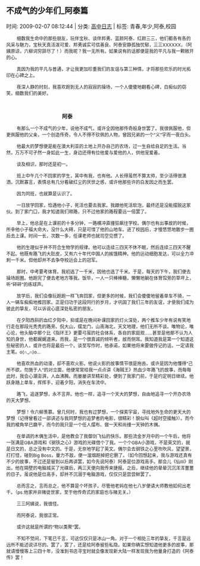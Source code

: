 
<h2>不成气的少年们_阿泰篇</h2>

<span class="time SG_txtc">时间: 2009-02-07 08:12:44 | 分类: [高中日志](./BlogClass_高中日志.md) | 标签: 青春,年少,阿泰,校园</span>
<!--
<table>
    <tbody>
        <tr>
            <td>时间: 2009-02-07 08:12:44</td>
            <td>分类: [高中日志](./BlogClass_高中日志.md) </td>
            <td> 标签: 青春,年少,阿泰,校园 </td>
        </tr>
    </tbody>
</table>
-->
<div class="articalContent" id="sina_keyword_ad_area2">
<p style="TexT-inDenT: 2em"><font style="FonT-siZe: 12px">细数我生命中的那些朋友，玩伴宝秋、谈伴邦勇、蓝颜阿泰、红颜三三，他们都各有各的风采与魅力，宝秋天真活泼可爱、邦勇诚实可信善良、阿泰安静孤独忧郁，三三XXXXXX，（阿姨原谅，六柳词穷辞尽了！）而我呢？我一无所有。如果说有的话那便是我的平凡与我一颗敞开的心。</font></p>
<p style="TexT-inDenT: 2em"><font style="FonT-siZe: 12px">真因为我的平凡与普通，才让我更加珍重我们的友谊与第三种情，才将那些欢乐的时光拓印在心碑之上。</font></p>
<p style="TexT-inDenT: 2em"><font style="FonT-siZe: 12px">夜深人静的时刻，我喜欢跑到无人的寂寂的操场，一个人傻傻地翻看心碑，白痴似的窃笑，细数我们的美好。</font></p>
<p style="TexT-inDenT: 2em"><font style="FonT-siZe: 12px"> <wbr/></font></p>
<p style="TexT-inDenT: 2em"><font style="FonT-siZe: 12px"> <wbr/> <wbr/> <wbr/> <wbr/> <wbr/> <wbr/> <wbr/> <wbr/> <wbr/> <wbr/> <wbr/> <wbr/> <wbr/> <wbr/> <wbr/> <wbr/> <wbr/> <wbr/> <wbr/> <wbr/> <wbr/> <wbr/> <wbr/> <wbr/> <wbr/> <wbr/> <wbr/> <wbr/> <wbr/> <wbr/> <wbr/> <wbr/> <wbr/> <wbr/> <wbr/><font style="FonT-siZe: 16px"><font style="FonT-siZe: 14px"> <wbr/>
<strong>阿泰</strong></font></font></font></p>
<p style="TexT-inDenT: 2em"><font style="FonT-siZe: 12px">有那么一个不成气的少年，说他不成气，或许全因他那传奇般身世罢了。我很佩服他，但更佩服他的父亲，一个创造传奇，令人不得不钦佩的人物，曾因兄弟的一个“义”字而一夜白头。</font></p>
<p style="TexT-inDenT: 2em"><font style="FonT-siZe: 12px">他最大的梦想便是能在澳大利亚的土地上开办自己的农场，过一生自给自足的生活。当然，万万不可孑然一身如此一生，身边还得有位他爱与爱他的人，供他宠爱着。</font></p>
<p style="TexT-inDenT: 2em"><font style="FonT-siZe: 12px">谈及相识，那时还是初一。</font></p>
<p style="TexT-inDenT: 2em"><font style="FonT-siZe: 12px">班上中午几个不回家的学生，其中有我，也有他。人长得虽然不算太帅，至少活得很潇洒，沉默寡言，表情总有几分看破红尘的厌世之感，或许他那些许的白发因之而生罢。</font></p>
<p style="TexT-inDenT: 2em"><font style="FonT-siZe: 12px">因为同班，也就算是认识了。</font></p>
<p style="TexT-inDenT: 2em"><font style="FonT-siZe: 12px">一日放学回家，恰遇他小子，死活也要去我家。我跟他死活软泡，最终还是没能摆脱这家伙。到了家门口，我才知道我们顺路，只不过他家的路程要远一倍罢了。</font></p>
<p style="TexT-inDenT: 2em"><font style="FonT-siZe: 12px">早上，他总是在上课前的十多分钟，一路横冲直撞狂飙往学校。偶尔也有出事故的时候，所幸他小子福大命大，没什么大碍，只是可惜了他的山地车。进了校园后，才慢悠悠地散步一圈后去上课。时间一长，次数一多，任课老师也就司空见惯了。</font></p>
<p style="TexT-inDenT: 2em"><font style="FonT-siZe: 12px">他的生理似乎并不符合生物学的规律。他可以连续三四天不休不眠，然后连续三四天不醒不起。他既有路飞的大肚皮，又有六十年代中国人的挨饿精神。他的运动细胞发达，可以全力冲刺一千米。但他却并不去争夺校运会上的冠军。</font></p>
<p style="TexT-inDenT: 2em"><font style="FonT-siZe: 12px">那时，中考要考体育。我初选了一千米，因他也选了千米。于是，每天的下午，我们便去操场跑圈。他跑完了便去老地方等我。饭毕，一人一只棒棒糖，懒懒地躺在体育馆旁的草坪上，听“砰砰”的练球声。</font></p>
<p style="TexT-inDenT: 2em"><font style="FonT-siZe: 12px">放学后，我们会像玩跑跑一样飞奔回家，但更多的时候，我们会傻傻地留着单车不骑，一人一辆车痴痴地推回家。正是归功于这段同行的岁月，才巩固了我们三年的友谊，才使我们成为彼此的挚友，可以诉说心底深处私密的朋友。</font></p>
<p style="TexT-inDenT: 2em"><font style="FonT-siZe: 12px">在夕阳西斜的血红夕阳中，抑或是在晚间补课回家的灯火深处，两个推车少年有说有笑地行走在那段光秃秃的路旁。侃大山，摆龙门，山南海北，天文地理，他们无所不谈。唯物论，唯心论，他头脑中那个比《指环王》更要弓虽的社会体系，各自的家庭观……甚至是他那不认为人知的身世，他都娓娓道来。而我，是一个很真诚的倾听者，故而侧耳。我知道我是第一个知道这些秘密的人，或许也将是最后一个。谈至写作时，他承诺，如果他将来要做传记的话，一定请我主笔。o(∩_∩)o…</font></p>
<p style="TexT-inDenT: 2em"><font style="FonT-siZe: 12px">他喜欢热血的动漫，却不喜欢火影。他说火影的故事情节很是拖沓。或许是因为他懂得“己所不欲，勿施于人”的对立面，他便常常给我一点点讲《海贼王》热血少年路飞的故事，而每每此时，我会心潮澎湃，人血沸腾。而屡屡讲至精彩处，便到了我家门前，于是约定明日继续。他跃身踏上单车，挥挥手，迎着夕阳，消失在车流中。</font></p>
<p style="TexT-inDenT: 2em"><font style="FonT-siZe: 12px">路飞，追逐梦想，永不言弃。他也一样，追寻一个天大的梦想，自由地追寻一个开办农场的天大梦想。</font></p>
<p style="TexT-inDenT: 2em"><font style="FonT-siZe: 12px">梦想！令六柳羡慕。曾几何时，我也有过梦想，一个探索宇宙，寻找地外生命的更天大的梦想（记得曾看过一部讲述与我同梦想的追梦者的电影，很精彩！貌似叫《超时空接触》）。而今我的棱角早已磨平，而今的我只是一个任人摆布、做一天和尚撞一天钟的木偶。</font></p>
<p style="TexT-inDenT: 2em"><font style="FonT-siZe: 12px">在单调的木偶生活中，是他教会了我御剑飞仙的快乐。那些流金岁月中的一个午后，他将一张满是GBA游戏和《钢铁之心》游戏的光碟借个了我。一个个GBA小游戏，不是英文的，就是日文的，总之没有中文的。于是，无奈地学起了英文。偶尔会去钢铁之心里吹吹风，望望景，打打怪，碰到Big
Boss，量力不敌，便一溜烟跑掉把它删了。（如今回想起来，我与游戏还真有不少的故事，不过还是留到以后再讲罢，如今先说阿泰）阿泰是位游戏高手。那会儿《仙Ⅲ》刚出，他在隔壁的电脑城买了光碟后，两三天便向我传来捷报。之后，继续他的晕晕沉沉浑浑噩噩的日子。虽说他是位高手，却并不沉溺于电脑游戏，仅仅只是尝尝鲜罢了。</font></p>
<p style="TexT-inDenT: 2em"><font style="FonT-siZe: 12px">总而言之，言而总之，他不算是个坏孩子。尽管他老妈在他七八岁便请大师教他如何出老千。（ps.他家并非赌徒世家，至于他传奇式的家庭也与赌无关。）</font></p>
<p style="TexT-inDenT: 2em"><font style="FonT-siZe: 12px">三三阿姨说，我很怪。</font></p>
<p style="TexT-inDenT: 2em"><font style="FonT-siZe: 12px">而阿泰说，我很正常。</font></p>
<p style="TexT-inDenT: 2em"><font style="FonT-siZe: 12px">或许这就是所谓的“物以类聚”罢。</font></p>
<p style="TexT-inDenT: 2em"><font style="FonT-siZe: 12px">不知不觉间，下笔已千言，可这仅仅只是冰山一角。对于一个相处三年的挚友，千言是远远所不能述说详尽的。罢了，罢了，还是给阿泰留些私隐。如果你确实想知道他更多的故事，那就请慢慢等上三四十年，没准到书店寻宝时就会像发现新大陆一样发现我为他量身打造的《阿泰传》罢！</font></p>
<p style="TexT-inDenT: 2em"><font style="FonT-siZe: 12px"> <wbr/></font></p>
</div>
